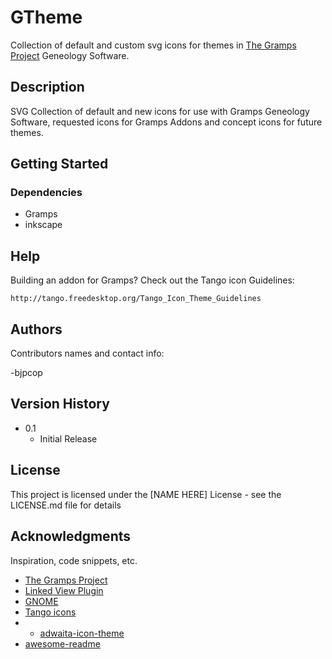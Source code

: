 # GTheme
Collection of default and custom svg icons for themes in [The Gramps Project](https://github.com/gramps-project/gramps) Geneology Software.

## Description

SVG Collection of default and new icons for use with Gramps Geneology Software, requested icons for Gramps Addons and concept icons for future themes.

## Getting Started

### Dependencies

* Gramps
* inkscape

## Help

Building an addon for Gramps?
Check out the Tango icon Guidelines:
```
http://tango.freedesktop.org/Tango_Icon_Theme_Guidelines
```

## Authors

Contributors names and contact info:

-bjpcop

## Version History

* 0.1
    * Initial Release

## License

This project is licensed under the [NAME HERE] License - see the LICENSE.md file for details

## Acknowledgments

Inspiration, code snippets, etc.
* [The Gramps Project](https://github.com/gramps-project/gramps)
* [Linked View Plugin](https://github.com/cdhorn/LinkedView)
* [GNOME](https://gitlab.gnome.org/GNOME/)
* [Tango icons](https://commons.wikimedia.org/wiki/Tango_icons)
* * [adwaita-icon-theme](https://gitlab.gnome.org/GNOME/adwaita-icon-theme)
* [awesome-readme](https://github.com/matiassingers/awesome-readme)
